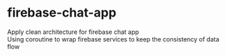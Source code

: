 # firebase-chat-app
Apply clean architecture for firebase chat app<br/>
Using coroutine to wrap firebase services to keep the consistency of data flow<br/>
